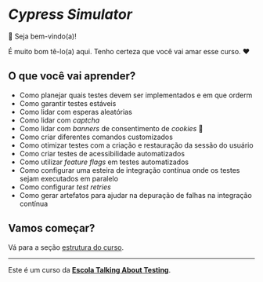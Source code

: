 # _Cypress Simulator_

👋 Seja bem-vindo(a)!

É muito bom tê-lo(a) aqui. Tenho certeza que você vai amar esse curso. ❤️

## O que você vai aprender?

- Como planejar quais testes devem ser implementados e em que orderm
- Como garantir testes estáveis
- Como lidar com esperas aleatórias
- Como lidar com _captcha_
- Como lidar com _banners_ de consentimento de _cookies_ 🍪
- Como criar diferentes comandos customizados
- Como otimizar testes com a criação e restauração da sessão do usuário
- Como criar testes de acessibilidade automatizados
- Como utilizar _feature flags_ em testes automatizados
- Como configurar uma esteira de integração contínua onde os testes sejam executados em paralelo
- Como configurar _test retries_
- Como gerar artefatos para ajudar na depuração de falhas na integração contínua

## Vamos começar?

Vá para a seção [estrutura do curso](./lessons/_course-structure_.md).

___

Este é um curso da [**Escola Talking About Testing**](https://talking-about-testing.vercel.app/).
